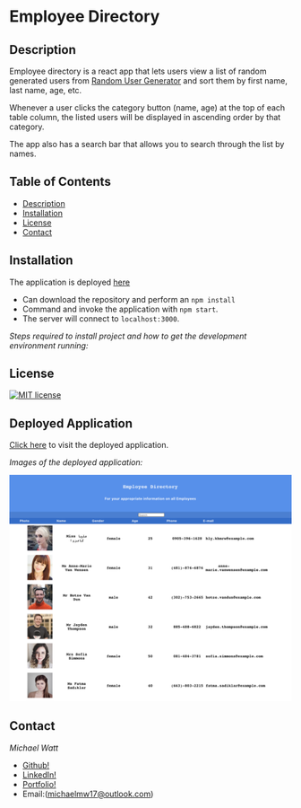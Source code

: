 # Employee Directory

## Description

Employee directory is a react app that lets users view a list of random generated users from [Random User Generator](https://randomuser.me/) 
and sort them by first name, last name, age, etc.

Whenever a user clicks the category button (name, age) at the top of each table column, the listed users will be displayed in ascending order by that category.

The app also has  a search bar that allows you to search through the list by names.

## Table of Contents
* [Description](#description)
* [Installation](#installation)
* [License](#license)
* [Contact](#contact)

## Installation

The application is deployed [here](https://michaelmw17.github.io/react-employee-directory/)
* Can download the repository and perform an `npm install` 
* Command and invoke the application with `npm start`. 
* The server will connect to `localhost:3000`.

*Steps required to install project and how to get the development environment running:*
## License

[![MIT license](https://img.shields.io/badge/License-MIT-blue.svg)](https://lbesson.mit-license.org/)


## Deployed Application

[Click here](https://michaelmw17.github.io/react-employee-directory/) to visit the deployed application.

*Images of the deployed application:*

![Employee Tracker](./Screenshot.png) 
## Contact

_Michael Watt_

- [Github!](https://github.com/Michaelmw17)
- [LinkedIn!](https://www.linkedin.com/in/michael-watt-6a76961b3/)
- [Portfolio!](http://michaelmw17.github.io/)
- Email:(michaelmw17@outlook.com)
